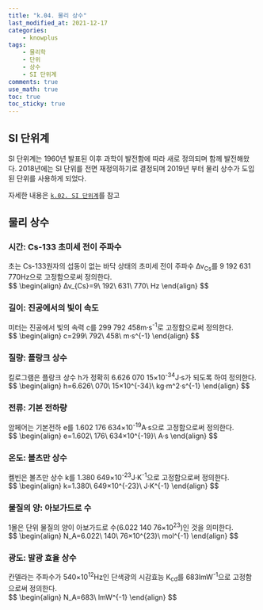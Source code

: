 ```yaml
---
title: "k.04. 물리 상수"
last_modified_at: 2021-12-17
categories:
    - knowplus
tags:
    - 물리학
    - 단위
    - 상수
    - SI 단위계
comments: true
use_math: true
toc: true
toc_sticky: true
---
```


## SI 단위계

SI 단위계는 1960년 발표된 이후 과학이 발전함에 따라 새로 정의되며 함께 발전해왔다. 2018년에는 SI 단위를 전면 재정의하기로 결정되며 2019년 부터 물리 상수가 도입된 단위를 사용하게 되었다.

자세한 내용은 [``k.02. SI 단위계``](https://chemilk02.github.io/knowplus/k-02-SISystem)를 참고

## 물리 상수

### 시간: Cs-133 초미세 전이 주파수

<div class="notice--info">
초는 Cs-133원자의 섭동이 없는 바닥 상태의 초미세 전이 주파수 Δν<sub>Cs</sub>를 9 192 631 770Hz으로 고정함으로써 정의한다.
</div>

<div class="notice--info">
$$
\begin{align}
Δν_{Cs}=9\ 192\ 631\ 770\ Hz
\end{align}
$$
</div>

### 길이: 진공에서의 빛이 속도

<div class="notice--info">
미터는 진공에서 빛의 속력 c를 299 792 458m·s<sup>-1</sup>로 고정함으로써 정의한다.
</div>

<div class="notice--info">
$$
\begin{align}
c=299\ 792\ 458\ m·s^{-1}
\end{align}
$$
</div>

### 질량: 플랑크 상수

<div class="notice--info">
킬로그램은 플랑크 상수 h가 정확히 6.626 070 15×10<sup>-34</sup>J·s가 되도록 하여 정의한다.
</div>

<div class="notice--info">
$$
\begin{align}
h=6.626\ 070\ 15×10^{-34}\ kg·m^2·s^{-1}
\end{align}
$$
</div>

### 전류: 기본 전하량

<div class="notice--info">
암페어는 기본전하 e를 1.602 176 634×10<sup>-19</sup>A·s으로 고정함으로써 정의한다.
</div>

<div class="notice--info">
$$
\begin{align}
e=1.602\ 176\ 634×10^{-19}\ A·s
\end{align}
$$
</div>

### 온도: 볼츠만 상수

<div class="notice--info">
켈빈은 볼츠만 상수 k를 1.380 649×10<sup>-23</sup>J·K<sup>-1</sup>으로 고정함으로써 정의한다.
</div>

<div class="notice--info">
$$
\begin{align}
k=1.380\ 649×10^{-23}\ J·K^{-1}
\end{align}
$$
</div>

### 물질의 양: 아보가드로 수

<div class="notice--info">
1몰은 단위 물질의 양이 아보가드로 수(6.022 140 76×10<sup>23</sup>)인 것을 의미한다.
</div>

<div class="notice--info">
$$
\begin{align}
N_A=6.022\ 140\ 76×10^{23}\ mol^{-1}
\end{align}
$$
</div>

### 광도: 발광 효율 상수

<div class="notice--info">
칸델라는 주파수가 540×10<sup>12</sup>Hz인 단색광의 시감효능 K<sub>cd</sub>를 683lmW<sup>-1</sup>으로 고정함으로써 정의한다.
</div>

<div class="notice--info">
$$
\begin{align}
N_A=683\ lmW^{-1}
\end{align}
$$
</div>